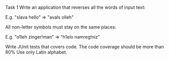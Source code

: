 Task 1
Write an application that reverses all the words of input text:

E.g. "slava hello" => "avals olleh"

All non-letter symbols must stay on the same places:

E.g. "o1leh zinger!man" => "h1elo namreg!niz"

Write JUnit tests that covers code. 
The code coverage should be more than 80%
Use only Latin alphabet.